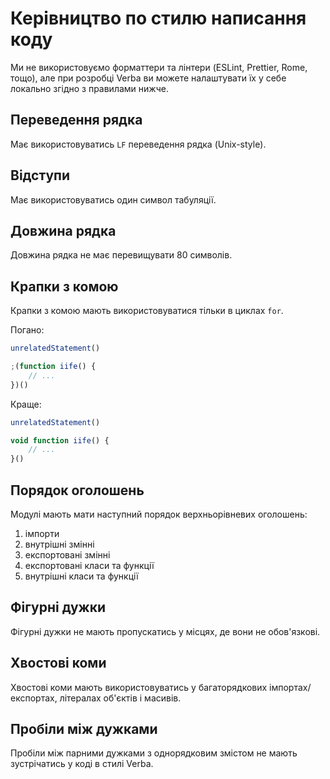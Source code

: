 # Керівництво по стилю написання коду

Ми не використовуємо форматтери та лінтери (ESLint, Prettier, Rome, тощо), але при розробці Verba ви можете налаштувати їх у себе локально згідно з правилами нижче.

## Переведення рядка

Має використовуватись `LF` переведення рядка (Unix-style).

## Відступи

Має використовуватись один символ табуляції.

## Довжина рядка

Довжина рядка не має перевищувати 80 символів.

## Крапки з комою

Крапки з комою мають використовуватися тільки в циклах `for`.

Погано:

```ts
unrelatedStatement()

;(function iife() {
	// ...
})()
```

Краще:

```ts
unrelatedStatement()

void function iife() {
	// ...
}()
```

## Порядок оголошень

Модулі мають мати наступний порядок верхньорівневих оголошень:

1. імпорти
2. внутрішні змінні
3. експортовані змінні
4. експортовані класи та функції
5. внутрішні класи та функції

## Фігурні дужки

Фігурні дужки не мають пропускатись у місцях, де вони не обов'язкові.

## Хвостові коми

Хвостові коми мають використовуватись у багаторядкових імпортах/експортах, літералах об'єктів і масивів.

## Пробіли між дужками

Пробіли між парними дужками з однорядковим змістом не мають зустрічатись у коді в стилі Verba.

